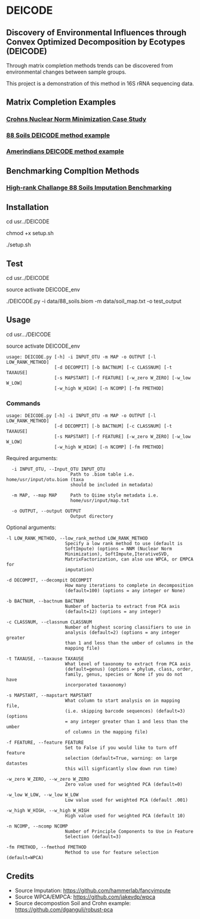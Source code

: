 # DEICODE
## Discovery of Environmental Influences through Convex Optimized Decomposition by Ecotypes (DEICODE) 

Through matrix completion methods trends can be discovered from environmental changes between sample groups.

This project is a demonstration of this method in 16S rRNA sequencing data. 

## Matrix Completion Examples

### [Crohns Nuclear Norm Minimization Case Study ](https://github.com/cjm007/DEICODE/blob/master/Crohn_example_nuclear_norm.ipynb)

### [88 Soils DEICODE method example](https://github.com/cjm007/DEICODE/blob/master/88Soils_example.ipynb)

### [Amerindians DEICODE method example](https://github.com/cjm007/DEICODE/blob/master/Amerindians_example.ipynb)


## Benchmarking Compltion Methods

### [High-rank Challange 88 Soils Imputation Benchmarking](https://github.com/cjm007/DEICODE/blob/master/Imputation_88Soils_benchmarking.ipynb)

## Installation

cd usr../DEICODE

chmod +x setup.sh

./setup.sh

## Test

cd usr../DEICODE

source activate DEICODE_env

./DEICODE.py -i data/88_soils.biom  -m data/soil_map.txt -o test_output

## Usage

cd usr.../DEICODE 

source activate DEICODE_env 

    usage: DEICODE.py [-h] -i INPUT_OTU -m MAP -o OUTPUT [-l LOW_RANK_METHOD]
                      [-d DECOMPIT] [-b BACTNUM] [-c CLASSNUM] [-t TAXAUSE]
                      [-s MAPSTART] [-f FEATURE] [-w_zero W_ZERO] [-w_low W_LOW]
                      [-w_high W_HIGH] [-n NCOMP] [-fm FMETHOD]


### Commands 

    usage: DEICODE.py [-h] -i INPUT_OTU -m MAP -o OUTPUT [-l LOW_RANK_METHOD]
                      [-d DECOMPIT] [-b BACTNUM] [-c CLASSNUM] [-t TAXAUSE]
                      [-s MAPSTART] [-f FEATURE] [-w_zero W_ZERO] [-w_low W_LOW]
                      [-w_high W_HIGH] [-n NCOMP] [-fm FMETHOD]


Required arguments:

      -i INPUT_OTU, --Input_OTU INPUT_OTU
                            Path to .biom table i.e. home/usr/input/otu.biom (taxa
                            should be included in metadata)

      -m MAP, --map MAP     Path to Qiime style metadata i.e.
                            home/usr/input/map.txt

      -o OUTPUT, --output OUTPUT
                            Output directory

Optional arguments:

    -l LOW_RANK_METHOD, --low_rank_method LOW_RANK_METHOD
                          Specify a low rank method to use (default is
                          SoftImpute) (options = NNM (Nuclear Norm
                          Minimization), SoftImpute,IterativeSVD,
                          MatrixFactorization, can also use WPCA, or EMPCA for
                          imputation)

    -d DECOMPIT, --decompit DECOMPIT
                          How many iterations to complete in decomposition
                          (default=100) (options = any integer or None)

    -b BACTNUM, --bactnum BACTNUM
                          Number of bacteria to extract from PCA axis
                          (default=12) (options = any integer)

    -c CLASSNUM, --classnum CLASSNUM
                          Number of highest scoring classifiers to use in
                          analysis (default=2) (options = any integer greater
                          than 1 and less than the umber of columns in the
                          mapping file)

    -t TAXAUSE, --taxause TAXAUSE
                          What level of taxonomy to extract from PCA axis
                          (default=genus) (options = phylum, class, order,
                          family, genus, species or None if you do not have
                          incorporated taxaonomy)

    -s MAPSTART, --mapstart MAPSTART
                          What column to start analysis on in mapping file,
                          (i.e. skipping barcode sequences) (default=3) (options
                          = any integer greater than 1 and less than the umber
                          of columns in the mapping file)

    -f FEATURE, --feature FEATURE
                          Set to False if you would like to turn off feature
                          selection (default=True, warning: on large datastes
                          this will signficantly slow down run time)

    -w_zero W_ZERO, --w_zero W_ZERO
                          Zero value used for weighted PCA (default=0)

    -w_low W_LOW, --w_low W_LOW
                          Low value used for weighted PCA (default .001)

    -w_high W_HIGH, --w_high W_HIGH
                          High value used for weighted PCA (default 10)

    -n NCOMP, --ncomp NCOMP
                          Number of Principle Components to Use in Feature
                          Selection (default=3)

    -fm FMETHOD, --fmethod FMETHOD
                          Method to use for feature selection (default=WPCA)

## Credits


- Source Imputation: https://github.com/hammerlab/fancyimpute
- Source WPCA/EMPCA: https://github.com/jakevdp/wpca
- Source decompostion Soil and Crohn example: https://github.com/dganguli/robust-pca
